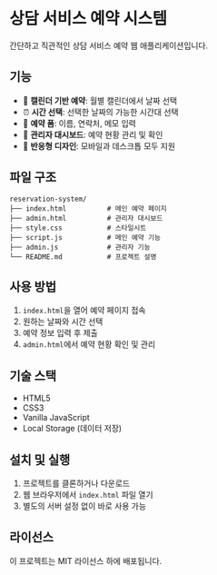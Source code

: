 # 상담 서비스 예약 시스템

간단하고 직관적인 상담 서비스 예약 웹 애플리케이션입니다.

## 기능

- 📅 **캘린더 기반 예약**: 월별 캘린더에서 날짜 선택
- ⏰ **시간 선택**: 선택한 날짜의 가능한 시간대 선택
- 📝 **예약 폼**: 이름, 연락처, 메모 입력
- 🔧 **관리자 대시보드**: 예약 현황 관리 및 확인
- 📱 **반응형 디자인**: 모바일과 데스크톱 모두 지원

## 파일 구조

```
reservation-system/
├── index.html          # 메인 예약 페이지
├── admin.html          # 관리자 대시보드
├── style.css           # 스타일시트
├── script.js           # 메인 예약 기능
├── admin.js            # 관리자 기능
└── README.md           # 프로젝트 설명
```

## 사용 방법

1. `index.html`을 열어 예약 페이지 접속
2. 원하는 날짜와 시간 선택
3. 예약 정보 입력 후 제출
4. `admin.html`에서 예약 현황 확인 및 관리

## 기술 스택

- HTML5
- CSS3
- Vanilla JavaScript
- Local Storage (데이터 저장)

## 설치 및 실행

1. 프로젝트를 클론하거나 다운로드
2. 웹 브라우저에서 `index.html` 파일 열기
3. 별도의 서버 설정 없이 바로 사용 가능

## 라이선스

이 프로젝트는 MIT 라이선스 하에 배포됩니다.
